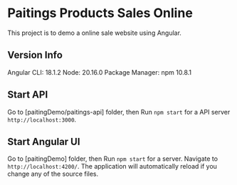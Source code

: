 # Paitings Products Sales Online

This project is to demo a online sale website using Angular.

## Version Info

Angular CLI: 18.1.2
Node: 20.16.0
Package Manager: npm 10.8.1


## Start API

Go to [paitingDemo/paitings-api] folder, then
Run `npm start` for a API server `http://localhost:3000`.


## Start Angular UI

Go to [paitingDemo] folder, then
Run `npm start` for a server. Navigate to `http://localhost:4200/`. The application will automatically reload if you change any of the source files.